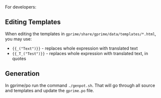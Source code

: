 For developers:

## Editing Templates

When editing the templates in `gprime/share/gprime/data/templates/*.html`, you may use:

* `{{_("Text")}}` - replaces whole expression with translated text
* `{{_T_("Test")}}` - replaces whole expression with translated text, in quotes

## Generation

In gprime/po run the command `./genpot.sh`. That will go through all source and templates and update the `gprime.po` file.
